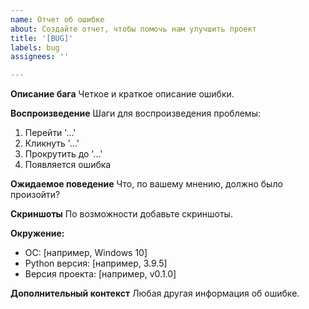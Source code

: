 ```yaml
---
name: Отчет об ошибке
about: Создайте отчет, чтобы помочь нам улучшить проект
title: '[BUG]'
labels: bug
assignees: ''

---
```


**Описание бага**
Четкое и краткое описание ошибки.

**Воспроизведение**
Шаги для воспроизведения проблемы:
1. Перейти '...'
2. Кликнуть '...'
3. Прокрутить до '...'
4. Появляется ошибка

**Ожидаемое поведение**
Что, по вашему мнению, должно было произойти?

**Скриншоты**
По возможности добавьте скриншоты.

**Окружение:**
- ОС: [например, Windows 10]
- Python версия: [например, 3.9.5]
- Версия проекта: [например, v0.1.0]

**Дополнительный контекст**
Любая другая информация об ошибке.
